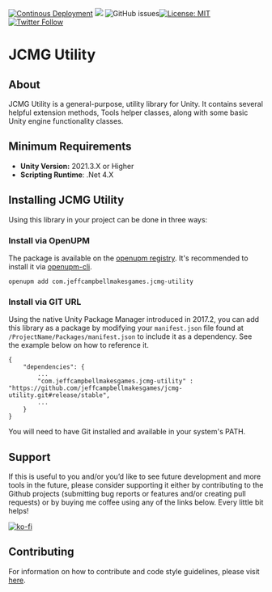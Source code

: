 [![Continous Deployment](https://github.com/jeffcampbellmakesgames/jcmg-utility/actions/workflows/publish_release.yml/badge.svg)](https://github.com/jeffcampbellmakesgames/jcmg-utility/actions/workflows/publish_release.yml)
<img src="https://img.shields.io/npm/v/com.jeffcampbellmakesgames.jcmg-utility?label=openupm&amp;registry_uri=https://package.openupm.com" /></a>
<img alt="GitHub issues" src="https://img.shields.io/github/issues/jeffcampbellmakesgames/jcmg-utility?style=flat-square">[![License: MIT](https://img.shields.io/badge/License-MIT-blue.svg)](https://opensource.org/licenses/MIT)
[![Twitter Follow](https://img.shields.io/badge/twitter-%40stampyturtle-blue.svg?style=flat&label=Follow)](https://twitter.com/stampyturtle)

# JCMG Utility
## About
JCMG Utility is a general-purpose, utility library for Unity. It contains several helpful extension methods, Tools helper classes, along with some basic Unity engine functionality classes.

## Minimum Requirements
* **Unity Version:** 2021.3.X or Higher
* **Scripting Runtime**: .Net 4.X

## Installing JCMG Utility
Using this library in your project can be done in three ways:

### Install via OpenUPM
The package is available on the [openupm registry](https://openupm.com/). It's recommended to install it via [openupm-cli](https://github.com/openupm/openupm-cli).

```
openupm add com.jeffcampbellmakesgames.jcmg-utility
```

### Install via GIT URL
Using the native Unity Package Manager introduced in 2017.2, you can add this library as a package by modifying your `manifest.json` file found at `/ProjectName/Packages/manifest.json` to include it as a dependency. See the example below on how to reference it.

```
{
	"dependencies": {
		...
		"com.jeffcampbellmakesgames.jcmg-utility" : "https://github.com/jeffcampbellmakesgames/jcmg-utility.git#release/stable",
		...
	}
}
```


You will need to have Git installed and available in your system's PATH.

## Support
If this is useful to you and/or you’d like to see future development and more tools in the future, please consider supporting it either by contributing to the Github projects (submitting bug reports or features and/or creating pull requests) or by buying me coffee using any of the links below. Every little bit helps!

[![ko-fi](https://www.ko-fi.com/img/githubbutton_sm.svg)](https://ko-fi.com/I3I2W7GX)

## Contributing

For information on how to contribute and code style guidelines, please visit [here](CONTRIBUTING.md).
